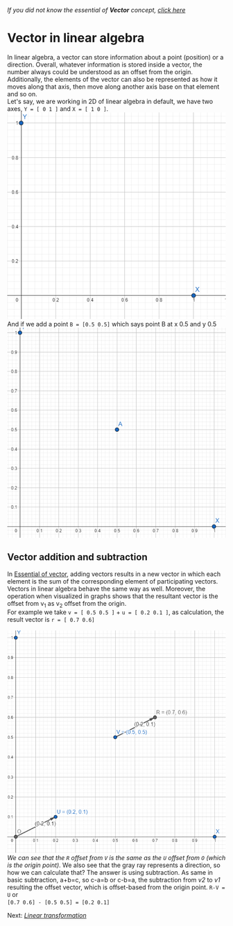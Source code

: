 *If you did not know the essential of **Vector** concept, [click here](../../vital-concepts/vector/README.md)* 
<br/>
# Vector in linear algebra
In linear algebra, a vector can store information about a point (position) or a direction. Overall, whatever information is stored inside a vector, the number always could be understood as an offset from the origin. Additionally, the elements of the vector can also be represented as how it moves along that axis, then move along another axis base on that element and so on. <br>
Let's say, we are working in 2D of linear algebra in default, we have two axes, `Y = [ 0 1 ]`  and `X = [ 1 0 ]`.
<img src="./images/Screenshot 2023-08-09 165557.png"><br>
And if we add a point `B = [0.5 0.5]` which says point B at x 0.5 and y 0.5<br>
<img src="./images/Screenshot 2023-08-09 170339.png">

## Vector addition and subtraction
In [Essential of vector](../../vital-concepts/vector/README.md), adding vectors results in a new vector in which each element is the sum of the corresponding element of participating vectors. Vectors in linear algebra behave the same way as well. Moreover, the operation when visualized in graphs shows that the resultant vector is the offset from v<sub>1</sub> as v<sub>2</sub> offset from the origin.<br>
For example we take `v = [ 0.5 0.5 ]` + `u = [ 0.2 0.1 ]`, as calculation, the result vector is `r = [ 0.7 0.6]`<br><br>
<img src="./images/Screenshot 2023-08-09 174943.png"><br>
*We can see that the `R` offset from `V` is the same as the `U` offset from `O` (which is the origin point)*. We also see that the gray ray represents a direction, so how we can calculate that? The answer is using subtraction. As same in basic subtraction, a+b=c, so c-a=b or c-b=a, the subtraction from *v2* to *v1* resulting the offset vector, which is offset-based from the origin point. `R-V = U` or <br>
`[0.7 0.6] - [0.5 0.5] = [0.2 0.1]`

Next: [*Linear transformation*](../linear-transformation/README.md)

